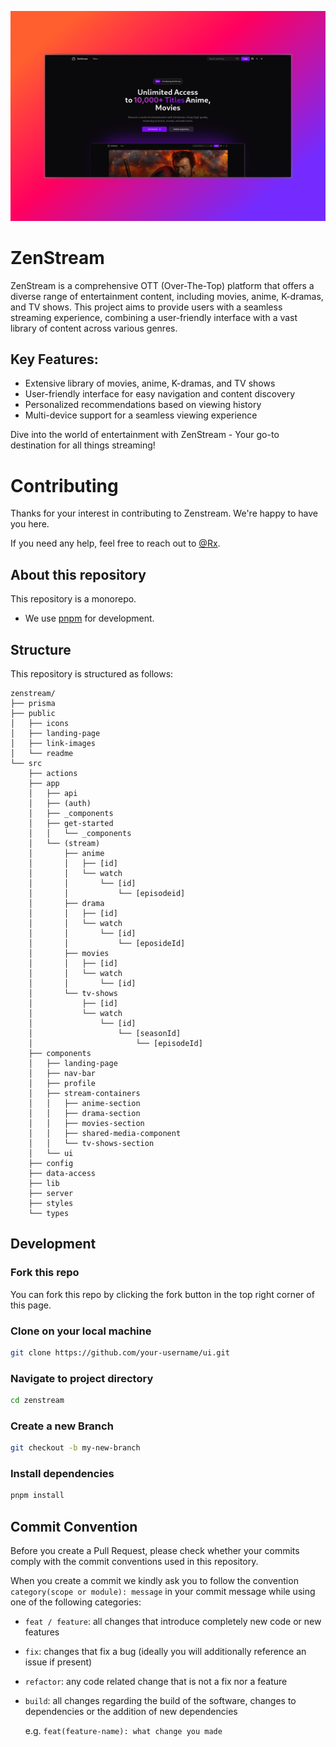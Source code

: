 



![landing page](./public/readme/landing-page.png)


# ZenStream

ZenStream is a comprehensive OTT (Over-The-Top) platform that offers a diverse range of entertainment content, including movies, anime, K-dramas, and TV shows. This project aims to provide users with a seamless streaming experience, combining a user-friendly interface with a vast library of content across various genres.

## Key Features:
- Extensive library of movies, anime, K-dramas, and TV shows
- User-friendly interface for easy navigation and content discovery
- Personalized recommendations based on viewing history
- Multi-device support for a seamless viewing experience

Dive into the world of entertainment with ZenStream - Your go-to destination for all things streaming!


# Contributing

Thanks for your interest in contributing to Zenstream. We're happy to have you here.

If you need any help, feel free to reach out to [@Rx](https://twitter.com/shashivadan99).

## About this repository

This repository is a monorepo.

- We use [pnpm](https://pnpm.io) for development.

## Structure

This repository is structured as follows:

```
zenstream/
├── prisma
├── public
│   ├── icons
│   ├── landing-page
│   ├── link-images
│   └── readme
└── src
    ├── actions
    ├── app
    │   ├── api
    │   ├── (auth)
    │   ├── _components
    │   ├── get-started
    │   │   └── _components
    │   └── (stream)
    │       ├── anime
    │       │   ├── [id]
    │       │   └── watch
    │       │       └── [id]
    │       │           └── [episodeid]
    │       ├── drama
    │       │   ├── [id]
    │       │   └── watch
    │       │       └── [id]
    │       │           └── [eposideId]
    │       ├── movies
    │       │   ├── [id]
    │       │   └── watch
    │       │       └── [id]
    │       └── tv-shows
    │           ├── [id]
    │           └── watch
    │               └── [id]
    │                   └── [seasonId]
    │                       └── [episodeId]
    ├── components
    │   ├── landing-page
    │   ├── nav-bar
    │   ├── profile
    │   ├── stream-containers
    │   │   ├── anime-section
    │   │   ├── drama-section
    │   │   ├── movies-section
    │   │   ├── shared-media-component
    │   │   └── tv-shows-section
    │   └── ui
    ├── config
    ├── data-access
    ├── lib
    ├── server
    ├── styles
    └── types
```

## Development

### Fork this repo

You can fork this repo by clicking the fork button in the top right corner of this page.

### Clone on your local machine

```bash
git clone https://github.com/your-username/ui.git
```

### Navigate to project directory

```bash
cd zenstream
```

### Create a new Branch

```bash
git checkout -b my-new-branch
```

### Install dependencies

```bash
pnpm install
```

## Commit Convention

Before you create a Pull Request, please check whether your commits comply with
the commit conventions used in this repository.

When you create a commit we kindly ask you to follow the convention
`category(scope or module): message` in your commit message while using one of
the following categories:

- `feat / feature`: all changes that introduce completely new code or new
  features
- `fix`: changes that fix a bug (ideally you will additionally reference an
  issue if present)
- `refactor`: any code related change that is not a fix nor a feature
- `build`: all changes regarding the build of the software, changes to
  dependencies or the addition of new dependencies

  e.g. `feat(feature-name): what change you made`
